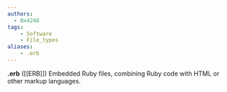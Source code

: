 ```yaml
---
authors:
  - 0x4248
tags:
    - Software
    - File_types
aliases:
    - .erb
---
```

**.erb** ([[ERB]]) Embedded Ruby files, combining Ruby code with HTML or other markup languages.
